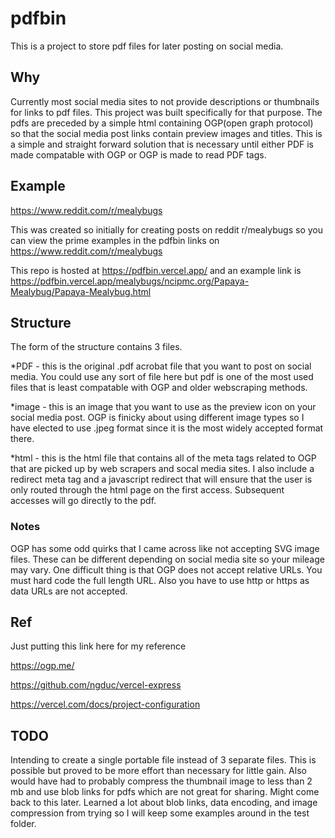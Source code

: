 # pdfbin
This is a project to store pdf files for later posting on social media.

## Why
Currently most social media sites to not provide descriptions or thumbnails for links to pdf files. This project was built specifically for that purpose. The pdfs are preceded by a simple html containing OGP(open graph protocol) so that the social media post links contain preview images and titles. This is a simple and straight forward solution that is necessary until either PDF is made compatable with OGP or OGP is made to read PDF tags.

## Example
https://www.reddit.com/r/mealybugs

This was created so initially for creating posts on reddit r/mealybugs so you can view the prime examples in the pdfbin links on https://www.reddit.com/r/mealybugs

This repo is hosted at https://pdfbin.vercel.app/ and an example link is https://pdfbin.vercel.app/mealybugs/ncipmc.org/Papaya-Mealybug/Papaya-Mealybug.html

## Structure
The form of the structure contains 3 files.

*PDF - this is the original .pdf acrobat file that you want to post on social media. You could use any sort of file here but pdf is one of the most used files that is least compatable with OGP and older webscraping methods.

*image - this is an image that you want to use as the preview icon on your social media post. OGP is finicky about using different image types so I have elected to use .jpeg format since it is the most widely accepted format there.

*html - this is the html file that contains all of the meta tags related to OGP that are picked up by web scrapers and socal media sites. I also include a redirect meta tag and a javascript redirect that will ensure that the user is only routed through the html page on the first access. Subsequent accesses will go directly to the pdf.

### Notes
OGP has some odd quirks that I came across like not accepting SVG image files. These can be different depending on social media site so your mileage may vary. One difficult thing is that OGP does not accept relative URLs. You must hard code the full length URL. Also you have to use http or https as data URLs are not accepted.



## Ref
Just putting this link here for my reference

https://ogp.me/

https://github.com/ngduc/vercel-express

https://vercel.com/docs/project-configuration

## TODO
Intending to create a single portable file instead of 3 separate files. This is possible but proved to be more effort than necessary for little gain. Also would have had to probably compress the thumbnail image to less than 2 mb and use blob links for pdfs which are not great for sharing. Might come back to this later. Learned a lot about blob links, data encoding, and image compression from trying so I will keep some examples around in the test folder.